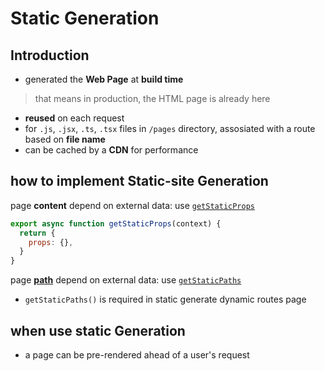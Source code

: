 # Static Generation

## Introduction

- generated the **Web Page** at **build time**

> that means in production, the HTML page is already here

- **reused** on each request
- for `.js`, `.jsx`, `.ts`, `.tsx` files in `/pages` directory, assosiated with a route based on **file name**
- can be cached by a **CDN** for performance

## how to implement Static-site Generation

page **content** depend on external data: use [`getStaticProps`](nextjs-datafetching-getstaticprops.md)

```js
export async function getStaticProps(context) {
  return {
    props: {},
  }
}
```

page [**path**](nextjs-dynamic-route.md) depend on external data: use [`getStaticPaths`](nextjs-datafetching-getstaticpaths.md)

- `getStaticPaths()` is required in static generate dynamic routes page

## when use static Generation

- a page can be pre-rendered ahead of a user's request
